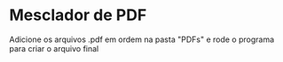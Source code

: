 # Mesclador de PDF
Adicione os arquivos .pdf em ordem na pasta "PDFs" e rode o programa para criar o arquivo final

